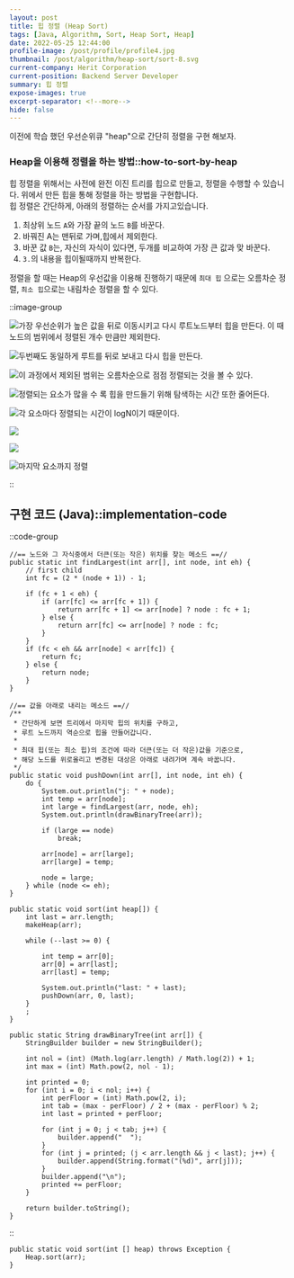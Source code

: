 ```yaml
---
layout: post
title: 힙 정렬 (Heap Sort)
tags: [Java, Algorithm, Sort, Heap Sort, Heap]
date: 2022-05-25 12:44:00
profile-image: /post/profile/profile4.jpg
thumbnail: /post/algorithm/heap-sort/sort-8.svg
current-company: Herit Corporation
current-position: Backend Server Developer
summary: 힙 정렬
expose-images: true
excerpt-separator: <!--more-->
hide: false
---
```

이전에 학습 했던 우선순위큐 "heap"으로 간단히 정렬을 구현 해보자.
<!--more-->
### Heap을 이용해 정렬을 하는 방법::how-to-sort-by-heap

힙 정렬을 위해서는 사전에 완전 이진 트리를 힙으로 만들고, 정렬을 수행할 수 있습니다.
위에서 만든 힙을 통해 정렬을 하는 방법을 구현합니다.  
힙 정렬은 간단하게, 아래의 정렬하는 순서를 가지고있습니다.

1. 최상위 노드 `A`와 가장 끝의 노드 `B`를 바꾼다.
2. 바꿔진 A는 맨뒤로 가며,힙에서 제외한다. 
3. 바꾼 값 `B`는, 자신의 자식이 있다면, 두개를 비교하여 가장 큰 값과 맞 바꾼다.
4. `3.`의 내용을 힙이될때까지 반복한다.

정렬을 할 때는 Heap의 우선값을 이용해 진행하기 때문에 `최대 힙` 으로는 오름차순 정렬, `최소 힙`으로는 내림차순 정렬을 할 수 있다.

::image-group

![가장 우선순위가 높은 값을 뒤로 이동시키고 다시 루트노드부터 힙을 만든다. 이 때 노드의 범위에서 정렬된 개수 만큼만 제외한다.](/post/algorithm/heap-sort/sort-1.svg)

![두번째도 동일하게 루트를 뒤로 보내고 다시 힙을 만든다.](/post/algorithm/heap-sort/sort-2.svg)

![이 과정에서 제외된 범위는 오름차순으로 점점 정렬되는 것을 볼 수 있다.](/post/algorithm/heap-sort/sort-3.svg)

![정렬되는 요소가 많을 수 록 힙을 만드들기 위해 탐색하는 시간 또한 줄어든다.](/post/algorithm/heap-sort/sort-4.svg)

![각 요소마다 정렬되는 시간이 logN이기 때문이다.](/post/algorithm/heap-sort/sort-5.svg)

![](/post/algorithm/heap-sort/sort-6.svg)

![](/post/algorithm/heap-sort/sort-7.svg)

![마지막 요소까지 정렬](/post/algorithm/heap-sort/sort-8.svg)

::


## 구현 코드 (Java)::implementation-code

::code-group
```java::노드 비교
//== 노드와 그 자식중에서 더큰(또는 작은) 위치를 찾는 메소드 ==//
public static int findLargest(int arr[], int node, int eh) {
    // first child
    int fc = (2 * (node + 1)) - 1;

    if (fc + 1 < eh) {
        if (arr[fc] <= arr[fc + 1]) {
            return arr[fc + 1] <= arr[node] ? node : fc + 1;
        } else {
            return arr[fc] <= arr[node] ? node : fc;
        }
    }
    if (fc < eh && arr[node] < arr[fc]) {
        return fc;
    } else {
        return node;
    }
}
```
```java::값 교환
//== 값을 아래로 내리는 메소드 ==//
/**
 * 간단하게 보면 트리에서 마지막 힙의 위치를 구하고,
 * 루트 노드까지 역순으로 힙을 만들어갑니다.
 * 
 * 최대 힙(또는 최소 힙)의 조건에 따라 더큰(또는 더 작은)값을 기준으로,
 * 해당 노드를 위로올리고 변경된 대상은 아래로 내려가며 계속 바꿉니다.
 */
public static void pushDown(int arr[], int node, int eh) {
    do {
        System.out.println("j: " + node);
        int temp = arr[node];
        int large = findLargest(arr, node, eh);
        System.out.println(drawBinaryTree(arr));

        if (large == node)
            break;

        arr[node] = arr[large];
        arr[large] = temp;

        node = large;
    } while (node <= eh);
}
```

```java::정렬
public static void sort(int heap[]) {
    int last = arr.length;
    makeHeap(arr);

    while (--last >= 0) {

        int temp = arr[0];
        arr[0] = arr[last];
        arr[last] = temp;

        System.out.println("last: " + last);
        pushDown(arr, 0, last);
    }
    ;
}
```

```java::출력 메소드
public static String drawBinaryTree(int arr[]) {
    StringBuilder builder = new StringBuilder();

    int nol = (int) (Math.log(arr.length) / Math.log(2)) + 1;
    int max = (int) Math.pow(2, nol - 1);

    int printed = 0;
    for (int i = 0; i < nol; i++) {
        int perFloor = (int) Math.pow(2, i);
        int tab = (max - perFloor) / 2 + (max - perFloor) % 2;
        int last = printed + perFloor;

        for (int j = 0; j < tab; j++) {
            builder.append("  ");
        }
        for (int j = printed; (j < arr.length && j < last); j++) {
            builder.append(String.format("(%d)", arr[j]));
        }
        builder.append("\n");
        printed += perFloor;
    }

    return builder.toString();
}
```

::

```java::메인 함수
public static void sort(int [] heap) throws Exception {
    Heap.sort(arr);
}
```




